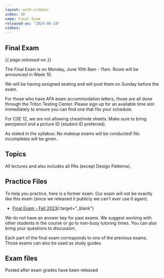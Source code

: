 ```yaml
---
layout: with-sidebar
index: 30
name: Final Exam
released-on: "2024-06-10"
videos:
---
```


## Final Exam

_{{ page.released-on }}_

The Final Exam is on Monday, June 10th 8am - 11am. Room will be announced in Week 10.

We will be having assigned seating and will post them on Sunday before the exam.

For those who have AFA exam accommodation letters, those are all done through the Triton Testing Center. Please sign up for an available time slot immediately to ensure you can find one that fits your schedule.

For CSE 12, we are not allowing cheat/note sheets. Make sure to bring pen/pencil and a picture ID (student ID preferred).

As stated in the syllabus: No makeup exams will be conducted! No incompletes will be given.

## Topics

All lectures and also includes all PAs (except Design Patterns).

## Practice Files

To help you practice, here is a former exam. Our exam will not be exactly like this exam (since we released it publicly we can't ever use it again).

- [Final Exam - Fall 2023](https://drive.google.com/file/d/1INRHka5TWLgG4lHyNEdBC3teCXB_o7fs/view?usp=sharing){:target="_blank"}

We do not have an answer key for past exams. We suggest working with other students in the course or go to non-busy tutoring times. You can also bring your questions to discussion.

Each part of the final exam corresponds to one of the previous exams. Those exams can also be used as study guides. 

## Exam files

Posted after exam grades have been released
